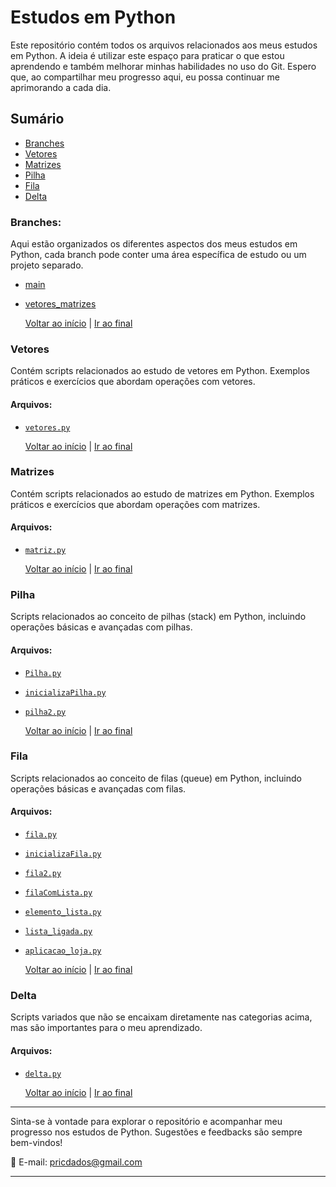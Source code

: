 # Estudos em Python

Este repositório contém todos os arquivos relacionados aos meus estudos em Python. A ideia é utilizar este espaço para praticar o que estou aprendendo e também melhorar minhas habilidades no uso do Git. Espero que, ao compartilhar meu progresso aqui, eu possa continuar me aprimorando a cada dia.

## Sumário

- [Branches](#branches)
- [Vetores](#vetores)
- [Matrizes](#matrizes)
- [Pilha](#pilha)
- [Fila](#fila)
- [Delta](#delta)

### Branches:
Aqui estão organizados os diferentes aspectos dos meus estudos em Python, cada branch pode conter uma área específica de estudo ou um projeto separado.
  
  - [main](https://github.com/pricmendes/estudosPython)
  - [vetores_matrizes](https://github.com/pricmendes/estudosPython/tree/vetores_matrizes)

    [Voltar ao início](#) | [Ir ao final](#final)

### Vetores
Contém scripts relacionados ao estudo de vetores em Python. Exemplos práticos e exercícios que abordam operações com vetores.

#### Arquivos:
- [`vetores.py`](https://github.com/pricmendes/estudosPython/blob/vetores_matrizes/vetores.py)
  
    [Voltar ao início](#) | [Ir ao final](#final)

### Matrizes
Contém scripts relacionados ao estudo de matrizes em Python. Exemplos práticos e exercícios que abordam operações com matrizes.

#### Arquivos:
- [`matriz.py`](https://github.com/pricmendes/estudosPython/blob/vetores_matrizes/matriz.py)
  
    [Voltar ao início](#) | [Ir ao final](#final)

### Pilha
Scripts relacionados ao conceito de pilhas (stack) em Python, incluindo operações básicas e avançadas com pilhas.

#### Arquivos:
- [`Pilha.py`](https://github.com/pricmendes/estudosPython/blob/vetores_matrizes/Pilha.py)
- [`inicializaPilha.py`](https://github.com/pricmendes/estudosPython/blob/vetores_matrizes/inicializaPilha.py)
- [`pilha2.py`](https://github.com/pricmendes/estudosPython/blob/vetores_matrizes/pilha2.py)
  
    [Voltar ao início](#) | [Ir ao final](#final)

### Fila
Scripts relacionados ao conceito de filas (queue) em Python, incluindo operações básicas e avançadas com filas.

#### Arquivos:
- [`fila.py`](https://github.com/pricmendes/estudosPython/blob/vetores_matrizes/fila.py)
- [`inicializaFila.py`](https://github.com/pricmendes/estudosPython/blob/vetores_matrizes/inicializaFila.py)
- [`fila2.py`](https://github.com/pricmendes/estudosPython/blob/vetores_matrizes/fila2.py)
- [`filaComLista.py`](https://github.com/pricmendes/estudosPython/blob/vetores_matrizes/filaComLista.py)
- [`elemento_lista.py`](https://github.com/pricmendes/estudosPython/blob/vetores_matrizes/elemento_lista.py)
- [`lista_ligada.py`](https://github.com/pricmendes/estudosPython/blob/vetores_matrizes/lista_ligada.py)
- [`aplicacao_loja.py`](https://github.com/pricmendes/estudosPython/blob/vetores_matrizes/aplicacao_loja.py)
  
    [Voltar ao início](#) | [Ir ao final](#final)

### Delta
Scripts variados que não se encaixam diretamente nas categorias acima, mas são importantes para o meu aprendizado.

#### Arquivos:
- [`delta.py`](https://github.com/pricmendes/estudosPython/blob/vetores_matrizes/delta.py)
  
    [Voltar ao início](#) | [Ir ao final](#final)

---

Sinta-se à vontade para explorar o repositório e acompanhar meu progresso nos estudos de Python. 
Sugestões e feedbacks são sempre bem-vindos!

📧 E-mail: [pricdados@gmail.com](mailto:pricdados@gmail.com)  


---
<a name="final"></a>



